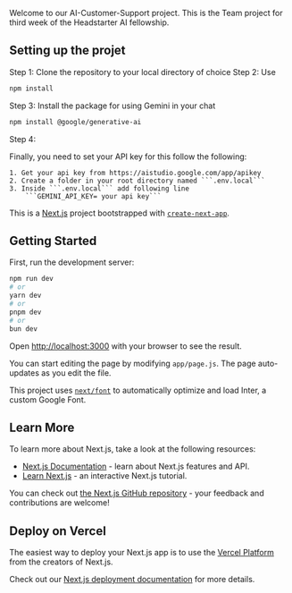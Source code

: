 Welcome to our AI-Customer-Support project. This is the Team project for third week of the Headstarter AI fellowship.

## Setting up the projet

Step 1: Clone the repository to your local directory of choice
Step 2: Use 
```bash
npm install
```
Step 3: Install the package for using Gemini in your chat
```bash
npm install @google/generative-ai
```
Step 4: 

Finally, you need to set your API key for this follow the following:


    1. Get your api key from https://aistudio.google.com/app/apikey
    2. Create a folder in your root directory named ```.env.local```
    3. Inside ```.env.local``` add following line
        ```GEMINI_API_KEY= your api key```






This is a [Next.js](https://nextjs.org/) project bootstrapped with [`create-next-app`](https://github.com/vercel/next.js/tree/canary/packages/create-next-app).

## Getting Started

First, run the development server:

```bash
npm run dev
# or
yarn dev
# or
pnpm dev
# or
bun dev
```

Open [http://localhost:3000](http://localhost:3000) with your browser to see the result.

You can start editing the page by modifying `app/page.js`. The page auto-updates as you edit the file.

This project uses [`next/font`](https://nextjs.org/docs/basic-features/font-optimization) to automatically optimize and load Inter, a custom Google Font.

## Learn More

To learn more about Next.js, take a look at the following resources:

- [Next.js Documentation](https://nextjs.org/docs) - learn about Next.js features and API.
- [Learn Next.js](https://nextjs.org/learn) - an interactive Next.js tutorial.

You can check out [the Next.js GitHub repository](https://github.com/vercel/next.js/) - your feedback and contributions are welcome!

## Deploy on Vercel

The easiest way to deploy your Next.js app is to use the [Vercel Platform](https://vercel.com/new?utm_medium=default-template&filter=next.js&utm_source=create-next-app&utm_campaign=create-next-app-readme) from the creators of Next.js.

Check out our [Next.js deployment documentation](https://nextjs.org/docs/deployment) for more details.
